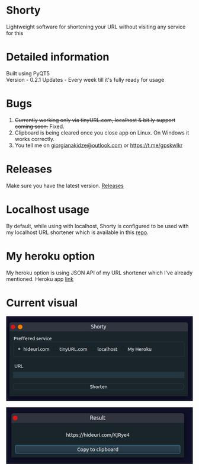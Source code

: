 # Shorty

Lightweight software for shortening your URL without visiting any service for this

# Detailed information 

Built using PyQT5    
Version - 0.2.1
Updates - Every week till it's fully ready for usage

# Bugs 

1. <strike>Currently working only via tinyURL.com, localhost & bit.ly support coming soon.</strike> Fixed.
2. Clipboard is being cleared once you close app on Linux. On Windows it works correctly.
3. You tell me on giorgianakidze@outlook.com or https://t.me/gpskwlkr

# Releases

Make sure you have the latest version. [Releases](https://github.com/gpskwlkr/shorty/releases/)

# Localhost usage

By default, while using with localhost, Shorty is configured to be used with my localhost URL shortener which is available in this [repo](https://github.com/gpskwlkr/flask-url-shortener).

# My heroku option

My heroku option is using JSON API of my URL shortener which I've already mentioned. Heroku app [link](https://flaskshortener.herokuapp.com/)

# Current visual

![Screenshot](https://raw.githubusercontent.com/gpskwlkr/shorty/master/screenshots/shorty_0.2.png)


![Screenshot](https://raw.githubusercontent.com/gpskwlkr/shorty/master/screenshots/result.png)
